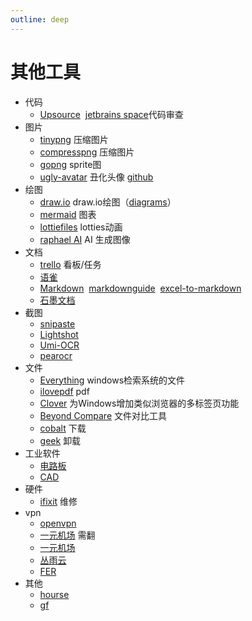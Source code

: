 ```yaml
---
outline: deep
---
```

# 其他工具
- 代码
  - [Upsource](https://www.jetbrains.com/) &nbsp;[jetbrains space](https://www.jetbrains.com/space/)代码审查
- 图片
  - [tinypng](https://tinypng.com/) 压缩图片
  - [compresspng](https://compresspng.com/zh/) 压缩图片
  - [gopng](https://alloyteam.github.io/gopng/) sprite图
  - [ugly-avatar](https://txstc55.github.io/ugly-avatar/) 丑化头像 [github](https://github.com/txstc55/ugly-avatar?tab=readme-ov-file)
- 绘图
  - [draw.io](https://www.drawio.com/) draw.io绘图（[diagrams](https://app.diagrams.net/?src=about)）
  - [mermaid](https://mermaid.js.org/intro/) 图表
  - [lottiefiles](https://lottiefiles.com/) lotties动画
  - [raphael AI](https://raphael.app/zh) AI 生成图像
- 文档
  - [trello](https://trello.com/) 看板/任务
  - [语雀](https://www.yuque.com/)
  - [Markdown](https://markdown.com.cn/) &nbsp;[markdownguide](https://www.markdownguide.org/getting-started/) &nbsp;[excel-to-markdown](https://tableconvert.com/excel-to-markdown)
  - [石墨文档](https://shimo.im)
- 截图
  - [snipaste](https://www.snipaste.com/download.html)
  - [Lightshot](https://app.prntscr.com/zh-cn/help.html)
  - [Umi-OCR](https://github.com/hiroi-sora/Umi-OCR?tab=readme-ov-file)
  - [pearocr](https://pearocr.com/#/)
- 文件
  - [Everything](https://www.voidtools.com/zh-cn/) windows检索系统的文件
  - [ilovepdf](https://www.ilovepdf.com/) pdf
  - [Clover](http://cn.ejie.me/) 为Windows增加类似浏览器的多标签页功能
  - [Beyond Compare](https://www.beyondcomparepro.com/) 文件对比工具
  - [cobalt](https://cobalt.tools/) 下载
  - [geek](https://geekuninstaller.com/download) 卸载
- 工业软件
  - [电路板](https://lceda.cn/)
  - [CAD](https://www.onshape.com/en/)
- 硬件
  - [ifixit](https://www.ifixit.com/) 维修
- vpn
  - [openvpn](https://openvpn.net/download-open-vpn/)
  - [一元机场](https://xn--4gq62f52gdss.com/#/login) 需翻
  - [一元机场](https://xn--4gq62f52gdss.ink/#/login)
  - [丛雨云](https://cn.congyu.org/)
  - [FER](https://adlkn.top/home)
- 其他
  - [hourse](https://www.cq315house.com/)
  - [gf](https://github.com/gfriends/gfriends)
